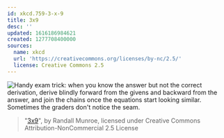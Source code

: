 ```yaml
---
id: xkcd.759-3-x-9
title: 3x9
desc: ''
updated: 1616186984621
created: 1277708400000
sources:
  name: xkcd
  url: 'https://creativecommons.org/licenses/by-nc/2.5/'
  license: Creative Commons 2.5
---
```

![Handy exam trick: when you know the answer but not the correct derivation, derive blindly forward from the givens and backward from the answer, and join the chains once the equations start looking similar. Sometimes the graders don't notice the seam.](https://imgs.xkcd.com/comics/3x9.png)
> "[3x9](https://xkcd.com/759/)", by Randall Munroe, licensed under Creative Commons Attribution-NonCommercial 2.5 License
